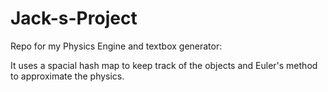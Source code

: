 # Jack-s-Project
Repo for my Physics Engine and textbox generator: 

It uses a spacial hash map to keep track of the objects
and Euler's method to approximate the physics. 

